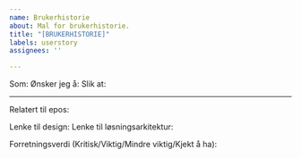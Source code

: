 ```yaml
---
name: Brukerhistorie
about: Mal for brukerhistorie.
title: "[BRUKERHISTORIE]"
labels: userstory
assignees: ''

---
```


Som:
Ønsker jeg å:
Slik at:

------------------

Relatert til epos:

Lenke til design:
Lenke til løsningsarkitektur:

Forretningsverdi (Kritisk/Viktig/Mindre viktig/Kjekt å ha):
